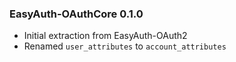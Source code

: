 ### EasyAuth-OAuthCore 0.1.0

* Initial extraction from EasyAuth-OAuth2
* Renamed `user_attributes` to `account_attributes`
